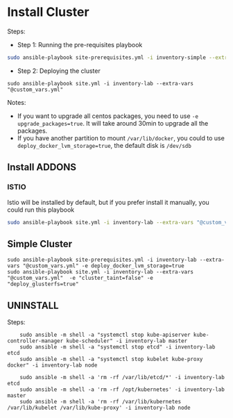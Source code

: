 # Install Cluster

Steps:

* Step 1: Running the pre-requisites playbook

```bash
sudo ansible-playbook site-prerequisites.yml -i inventory-simple --extra-vars "@custom_vars.yml"
```

* Step 2: Deploying the cluster

```
sudo ansible-playbook site.yml -i inventory-lab --extra-vars "@custom_vars.yml"
```

Notes:

* If you want to upgrade all centos packages, you need to use `-e upgrade_packages=true`. It will take around 30min to upgrade all the packages.
* If you have another partition to mount `/var/lib/docker`, you could to use `deploy_docker_lvm_storage=true`, the default disk is `/dev/sdb`

## Install ADDONS

### ISTIO

Istio will be installed by default, but if you prefer install it manually, you could run this playbook

```sh
sudo ansible-playbook site.yml -i inventory-lab --extra-vars "@custom_vars.yml" -t istio -e "deploy_istio=true"
```

## Simple Cluster

```shell
sudo ansible-playbook site-prerequisites.yml -i inventory-lab --extra-vars "@custom_vars.yml" -e deploy_docker_lvm_storage=true 
sudo ansible-playbook site.yml -i inventory-lab --extra-vars "@custom_vars.yml"  -e "cluster_taint=false" -e "deploy_glusterfs=true"
```


## UNINSTALL

Steps:

        sudo ansible -m shell -a "systemctl stop kube-apiserver kube-controller-manager kube-scheduler" -i inventory-lab master
        sudo ansible -m shell -a "systemctl stop etcd" -i inventory-lab etcd
        sudo ansible -m shell -a "systemctl stop kubelet kube-proxy docker" -i inventory-lab node

        sudo ansible -m shell -a 'rm -rf /var/lib/etcd/*' -i inventory-lab etcd
        sudo ansible -m shell -a 'rm -rf /opt/kubernetes' -i inventory-lab master
        sudo ansible -m shell -a 'rm -rf /var/lib/kubernetes /var/lib/kubelet /var/lib/kube-proxy' -i inventory-lab node
